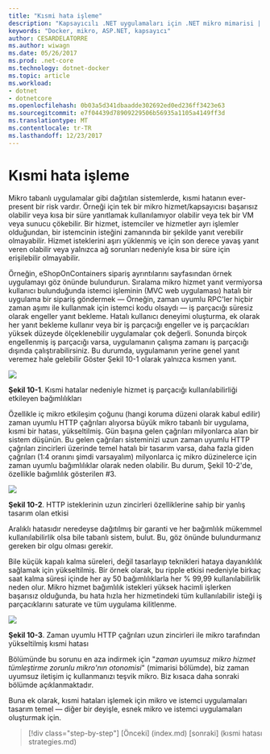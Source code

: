 ```yaml
---
title: "Kısmi hata işleme"
description: "Kapsayıcılı .NET uygulamaları için .NET mikro mimarisi | Kısmi hata işleme"
keywords: "Docker, mikro, ASP.NET, kapsayıcı"
author: CESARDELATORRE
ms.author: wiwagn
ms.date: 05/26/2017
ms.prod: .net-core
ms.technology: dotnet-docker
ms.topic: article
ms.workload:
- dotnet
- dotnetcore
ms.openlocfilehash: 0b03a5d341dbaadde302692ed0ed236ff3423e63
ms.sourcegitcommit: e7f04439d78909229506b56935a1105a4149ff3d
ms.translationtype: MT
ms.contentlocale: tr-TR
ms.lasthandoff: 12/23/2017
---
```

# <a name="handling-partial-failure"></a>Kısmi hata işleme

Mikro tabanlı uygulamalar gibi dağıtılan sistemlerde, kısmi hatanın ever-present bir risk vardır. Örneği için tek bir mikro hizmet/kapsayıcısı başarısız olabilir veya kısa bir süre yanıtlamak kullanılamıyor olabilir veya tek bir VM veya sunucu çökebilir. Bir hizmet, istemciler ve hizmetler ayrı işlemler olduğundan, bir istemcinin isteğini zamanında bir şekilde yanıt verebilir olmayabilir. Hizmet isteklerini aşırı yüklenmiş ve için son derece yavaş yanıt veren olabilir veya yalnızca ağ sorunları nedeniyle kısa bir süre için erişilebilir olmayabilir.

Örneğin, eShopOnContainers sipariş ayrıntılarını sayfasından örnek uygulamayı göz önünde bulundurun. Sıralama mikro hizmet yanıt vermiyorsa kullanıcı bulunduğunda istemci işleminin (MVC web uygulaması) hatalı bir uygulama bir sipariş göndermek — Örneğin, zaman uyumlu RPC'ler hiçbir zaman aşımı ile kullanmak için istemci kodu olsaydı — iş parçacığı süresiz olarak engeller yanıt bekleme. Hatalı kullanıcı deneyimi oluşturma, ek olarak her yanıt bekleme kullanır veya bir iş parçacığı engeller ve iş parçacıkları yüksek düzeyde ölçeklenebilir uygulamalar çok değerli. Sonunda birçok engellenmiş iş parçacığı varsa, uygulamanın çalışma zamanı iş parçacığı dışında çalıştırabilirsiniz. Bu durumda, uygulamanın yerine genel yanıt veremez hale gelebilir Göster Şekil 10-1 olarak yalnızca kısmen yanıt.

![](./media/image1.png)

**Şekil 10-1**. Kısmi hatalar nedeniyle hizmet iş parçacığı kullanılabilirliği etkileyen bağımlılıkları

Özellikle iç mikro etkileşim çoğunu (hangi koruma düzeni olarak kabul edilir) zaman uyumlu HTTP çağrıları alıyorsa büyük mikro tabanlı bir uygulama, kısmi bir hatası, yükseltilmiş. Gün başına gelen çağrıları milyonlarca alan bir sistem düşünün. Bu gelen çağrıları sisteminizi uzun zaman uyumlu HTTP çağrıları zincirleri üzerinde temel hatalı bir tasarım varsa, daha fazla giden çağrıları (1:4 oranını şimdi varsayalım) milyonlarca iç mikro düzinelerce için zaman uyumlu bağımlılıklar olarak neden olabilir. Bu durum, Şekil 10-2'de, özellikle bağımlılık gösterilen \#3.

![](./media/image2.png)

**Şekil 10-2**. HTTP isteklerinin uzun zincirleri özelliklerine sahip bir yanlış tasarım olan etkisi

Aralıklı hatasıdır neredeyse dağıtılmış bir garanti ve her bağımlılık mükemmel kullanılabilirlik olsa bile tabanlı sistem, bulut. Bu, göz önünde bulundurmanız gereken bir olgu olması gerekir.

Bile küçük kapalı kalma süreleri, değil tasarlayıp teknikleri hataya dayanıklılık sağlamak için yükseltilmiş. Bir örnek olarak, bu ripple etkisi nedeniyle birkaç saat kalma süresi içinde her ay 50 bağımlılıklarla her % 99,99 kullanılabilirlik neden olur. Mikro hizmet bağımlılık istekleri yüksek hacimli işlerken başarısız olduğunda, bu hata hızla her hizmetindeki tüm kullanılabilir isteği iş parçacıklarını saturate ve tüm uygulama kilitlenme.

![](./media/image3.png)

**Şekil 10-3**. Zaman uyumlu HTTP çağrıları uzun zincirleri ile mikro tarafından yükseltilmiş kısmi hatası

Bölümünde bu sorunu en aza indirmek için "*zaman uyumsuz mikro hizmet tümleştirme zorunlu mikro'nın otonomisi*" (mimarisi bölümde), biz zaman uyumsuz iletişim iç kullanmanızı teşvik mikro. Biz kısaca daha sonraki bölümde açıklanmaktadır.

Buna ek olarak, kısmi hataları işlemek için mikro ve istemci uygulamaları tasarım temel — diğer bir deyişle, esnek mikro ve istemci uygulamaları oluşturmak için.


>[!div class="step-by-step"]
[Önceki] (index.md) [sonraki] (kısmi hatası strategies.md)
